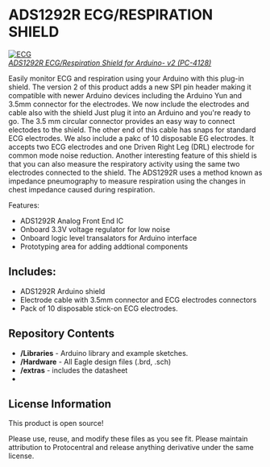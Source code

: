 ADS1292R ECG/RESPIRATION SHIELD 
================================

[![ECG](https://www.protocentral.com/3059-tm_thickbox_default/ads1292r-ecgrespiration-shield-v2.jpg)  
*ADS1292R ECG/Respiration Shield for Arduino- v2 (PC-4128)*](https://www.protocentral.com/arduino-shields/818-ads1292r-ecgrespiration-shield-v2.html)

Easily monitor ECG and respiration using your Arduino with this plug-in shield. The version 2 of this product adds a new SPI pin header making it compatible with newer Arduino devices including the Arduino Yun and 3.5mm connector for the electrodes. 
We now include the electrodes and cable also with the shield
Just plug it into an Arduino and you're ready to go. The 3.5 mm circular connector provides an easy way to connect electodes to the shield. The other end of this cable has snaps for standard ECG electrodes. We also include a pakc of 10 disposable EG electrodes. It accepts two ECG electrodes and one Driven Right Leg (DRL) electrode for common mode noise reduction. 
Another interesting feature of this shield is that you can also measure the respiratory activity using the same two electrodes connected to the shield. The ADS1292R uses a method known as impedance pneumography to measure respiration using the changes in chest impedance caused during respiration. 


Features:
* ADS1292R Analog Front End IC
* Onboard 3.3V voltage regulator for low noise
* Onboard logic level transalators for Arduino interface
* Prototyping area for adding addtional components

Includes:
----------
* ADS1292R Arduino shield
* Electrode cable with 3.5mm connector and ECG electrodes connectors
* Pack of 10 disposable stick-on ECG electrodes.

Repository Contents
-------------------
* **/Libraries** - Arduino library and example sketches.
* **/Hardware** - All Eagle design files (.brd, .sch)
* **/extras** - includes the datasheet
* 

License Information
-------------------
This product is open source!

Please use, reuse, and modify these files as you see fit. Please maintain attribution to Protocentral and release anything derivative under the same license.
